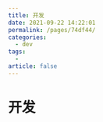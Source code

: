 ```yaml
---
title: 开发
date: 2021-09-22 14:22:01
permalink: /pages/74df44/
categories:
  - dev
tags:
  - 
article: false
---
```

# 开发
